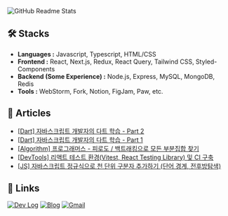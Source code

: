 <picture>
  <source
    srcset="https://github-readme-stats.vercel.app/api?username=romantech&hide=contribs&show_icons=true&theme=dark"
    media="(prefers-color-scheme: dark)"
  />
  <source
    srcset="https://github-readme-stats.vercel.app/api?username=romantech&hide=contribs&show_icons=true&theme=graywhite"
    media="(prefers-color-scheme: light), (prefers-color-scheme: no-preference)"
  />
  <img src="https://github-readme-stats.vercel.app/api?username=romantech&hide=contribs&show_icons=true&theme=graywhite" alt="GitHub Readme Stats" />
</picture>

## 🛠 Stacks

- **Languages :** Javascript, Typescript, HTML/CSS
- **Frontend :** React, Next.js, Redux, React Query, Tailwind CSS, Styled-Components
- **Backend (Some Experience) :** Node.js, Express, MySQL, MongoDB, Redis
- **Tools :** WebStorm, Fork, Notion, FigJam, Paw, etc.

## 📝 Articles
- [[Dart] 자바스크립트 개발자의 다트 학습 - Part 2](https://romantech.net/1294)
- [[Dart] 자바스크립트 개발자의 다트 학습 - Part 1](https://romantech.net/1293)
- [[Algorithm] 프로그래머스 - 피로도 / 백트래킹으로 모든 부분집합 찾기](https://romantech.net/1292)
- [[DevTools] 리액트 테스트 환경(Vitest, React Testing Library) 및 CI 구축](https://romantech.net/1291)
- [[JS] 자바스크립트 정규식으로 천 단위 구분자 추가하기 (단어 경계, 전후방탐색)](https://romantech.net/1290)

## 🔗 Links

[![Dev Log](https://img.shields.io/badge/Dev%20Log-lightgray?style=for-the-badge&logo=notion&logoColor=white)](https://bit.ly/3FaJKEF)
[![Blog](https://img.shields.io/badge/Blog-yellow?style=for-the-badge&logo=rss&logoColor=white)](https://romantech.net)
[![Gmail](https://img.shields.io/badge/Mail-D14836?style=for-the-badge&logo=gmail&logoColor=white)](mailto:johan@romantech.net)
